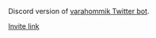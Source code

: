 Discord version of [varahommik Twitter bot](https://github.com/R1911/varahommik).

[Invite link](https://discord.com/oauth2/authorize?client_id=1246423165593194496&permissions=68608&scope=bot)
